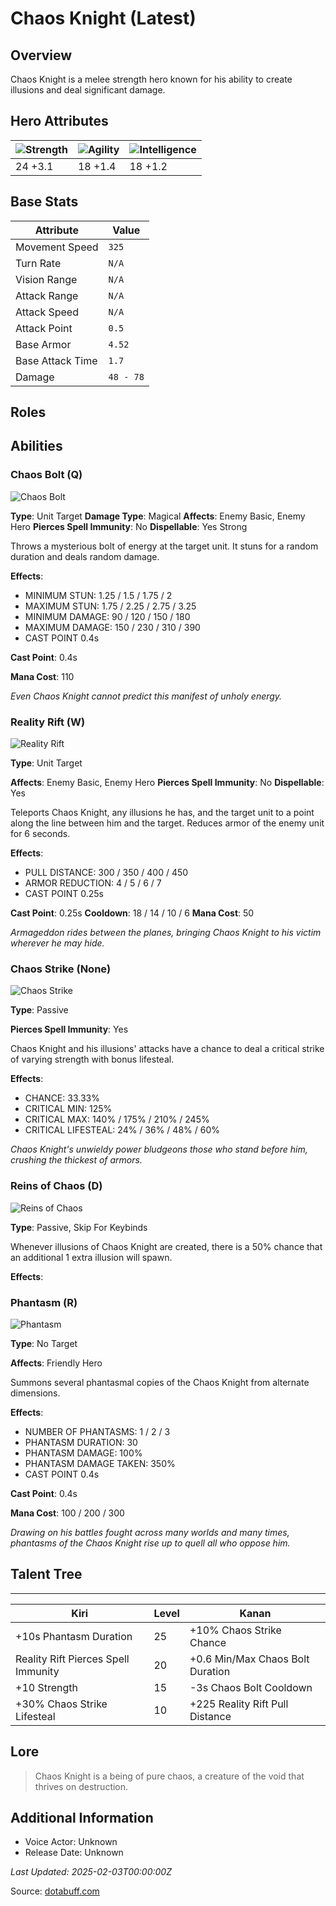 # Chaos Knight (Latest)

## Overview
Chaos Knight is a melee strength hero known for his ability to create illusions and deal significant damage.

## Hero Attributes
| ![Strength](https://www.dotabuff.com/assets/hero_str-c4c83daf6344eee5758e6634a6535394cdcf03a9a8292076260cbe42b76d1b4c.png) | ![Agility](https://www.dotabuff.com/assets/hero_agi-f7c48b4a53d1a3f879d97d7afce7326b01d4a1a053fec8ea922ac6bbbe7947d7.png) | ![Intelligence](https://www.dotabuff.com/assets/hero_int-b590a71ef3df24fd995abacac069e7dbf3ee126cc67d6969bb3bea8034124232.png) |
|------------------------|------------------------|----------------------------|
| 24 +3.1             | 18 +1.4              | 18 +1.2            |

## Base Stats
| Attribute | Value |
|-----------|-------|
| Movement Speed | `325` |
| Turn Rate | `N/A` |
| Vision Range | `N/A` |
| Attack Range | `N/A` |
| Attack Speed | `N/A` |
| Attack Point | `0.5` |
| Base Armor | `4.52` |
| Base Attack Time | `1.7` |
| Damage | `48 - 78` |

## Roles


## Abilities
### Chaos Bolt (Q)
![Chaos Bolt](https://www.dotabuff.com/assets/skills/chaos-knight-chaos-bolt-5426-ecba3ab9070706def1e5c8c7429778f4fa04bca6f06148e1630af133f069dccc.jpg)

**Type**: Unit Target
**Damage Type**: Magical
**Affects**: Enemy Basic, Enemy Hero
**Pierces Spell Immunity**: No
**Dispellable**: Yes Strong

Throws a mysterious bolt of energy at the target unit. It stuns for a random duration and deals random damage.

**Effects**:
- MINIMUM STUN: 1.25 / 1.5 / 1.75 / 2
- MAXIMUM STUN: 1.75 / 2.25 / 2.75 / 3.25
- MINIMUM DAMAGE: 90 / 120 / 150 / 180
- MAXIMUM DAMAGE: 150 / 230 / 310 / 390
- CAST POINT 0.4s

**Cast Point**: 0.4s

**Mana Cost**: 110

*Even Chaos Knight cannot predict this manifest of unholy energy.*

### Reality Rift (W)
![Reality Rift](https://www.dotabuff.com/assets/skills/chaos-knight-reality-rift-5427-0a923a0e4ed1eb1a8fa6fcc381052db3833e1f05af393d73ba7cdf0d5f9aad27.jpg)

**Type**: Unit Target

**Affects**: Enemy Basic, Enemy Hero
**Pierces Spell Immunity**: No
**Dispellable**: Yes

Teleports Chaos Knight, any illusions he has, and the target unit to a point along the line between him and the target. Reduces armor of the enemy unit for 6 seconds.

**Effects**:
- PULL DISTANCE: 300 / 350 / 400 / 450
- ARMOR REDUCTION: 4 / 5 / 6 / 7
- CAST POINT 0.25s

**Cast Point**: 0.25s
**Cooldown**: 18 / 14 / 10 / 6
**Mana Cost**: 50

*Armageddon rides between the planes, bringing Chaos Knight to his victim wherever he may hide.*

### Chaos Strike (None)
![Chaos Strike](https://www.dotabuff.com/assets/skills/chaos-knight-chaos-strike-5428-2fc06ab7141dcbfd1cc9f893a43812097df72629cd75101a8baa8a97a0f270b0.jpg)

**Type**: Passive


**Pierces Spell Immunity**: Yes


Chaos Knight and his illusions' attacks have a chance to deal a critical strike of varying strength with bonus lifesteal.

**Effects**:
- CHANCE: 33.33%
- CRITICAL MIN: 125%
- CRITICAL MAX: 140% / 175% / 210% / 245%
- CRITICAL LIFESTEAL: 24% / 36% / 48% / 60%





*Chaos Knight's unwieldy power bludgeons those who stand before him, crushing the thickest of armors.*

### Reins of Chaos (D)
![Reins of Chaos](https://www.dotabuff.com/assets/skills/default-5a612c460046882c6741f2fd3db0f48ae721d557d613f3dc4db7262a1bd5864a.jpg)

**Type**: Passive, Skip For Keybinds





Whenever illusions of Chaos Knight are created, there is a 50% chance that an additional 1 extra illusion will spawn.

**Effects**:








### Phantasm (R)
![Phantasm](https://www.dotabuff.com/assets/skills/chaos-knight-phantasm-5429-479102c42bb08d7a2a690584219f0d9b3b240e157138d822da5e699426151ffd.jpg)

**Type**: No Target

**Affects**: Friendly Hero



Summons several phantasmal copies of the Chaos Knight from alternate dimensions.

**Effects**:
- NUMBER OF PHANTASMS: 1 / 2 / 3
- PHANTASM DURATION: 30
- PHANTASM DAMAGE: 100%
- PHANTASM DAMAGE TAKEN: 350%
- CAST POINT 0.4s

**Cast Point**: 0.4s

**Mana Cost**: 100 / 200 / 300

*Drawing on his battles fought across many worlds and many times, phantasms of the Chaos Knight rise up to quell all who oppose him.*


## Talent Tree
------------
Kiri | Level | Kanan
------|--------|-------
+10s Phantasm Duration | 25 | +10% Chaos Strike Chance
Reality Rift Pierces Spell Immunity | 20 | +0.6 Min/Max Chaos Bolt Duration
+10 Strength | 15 | -3s Chaos Bolt Cooldown
+30% Chaos Strike Lifesteal | 10 | +225 Reality Rift Pull Distance

## Lore
> Chaos Knight is a being of pure chaos, a creature of the void that thrives on destruction.

## Additional Information
- Voice Actor: Unknown
- Release Date: Unknown

_Last Updated: 2025-02-03T00:00:00Z_

Source: [dotabuff.com](https://www.dotabuff.com/heroes/chaos-knight/abilities)
